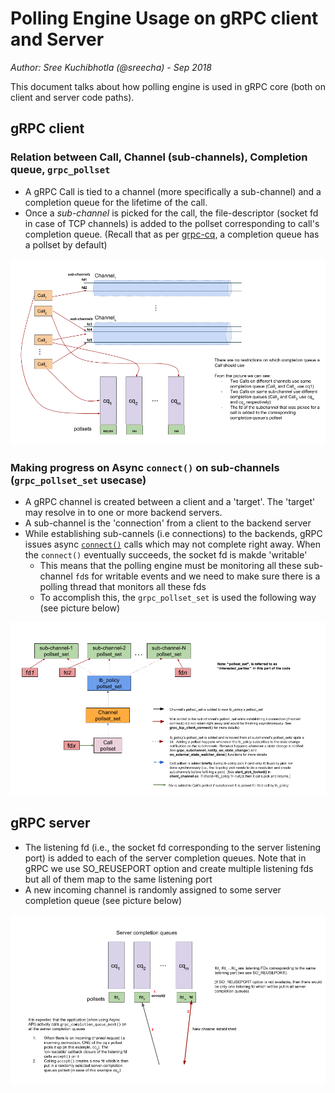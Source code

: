 # Polling Engine Usage on gRPC client and Server

_Author: Sree Kuchibhotla (@sreecha) - Sep 2018_


This document talks about how polling engine is used in gRPC core (both on client and server code paths).

## gRPC client

### Relation between Call, Channel (sub-channels), Completion queue, `grpc_pollset` 
- A gRPC Call is tied to a channel (more specifically a sub-channel) and a completion queue for the lifetime of the call.
- Once a _sub-channel_ is picked for the call, the file-descriptor (socket fd in case of TCP channels) is added to the pollset corresponding to call's completion queue. (Recall that as per [grpc-cq](grpc-cq.md), a completion queue has a pollset by default)

![image](../images/grpc-call-channel-cq.png)


### Making progress on Async `connect()` on sub-channels  (`grpc_pollset_set` usecase)
- A gRPC channel is created between a client and a 'target'. The 'target' may resolve in to one or more backend servers.
- A sub-channel is the 'connection' from a client to the backend server
- While establishing sub-cannels (i.e connections) to the backends, gRPC issues async [`connect()`](https://github.com/grpc/grpc/blob/v1.15.1/src/core/lib/iomgr/tcp_client_posix.cc#L296) calls which may not complete right away.  When the `connect()` eventually succeeds, the socket fd is makde 'writable'
  - This means that the polling engine must be monitoring all these sub-channel `fd`s for writable events and we need to make sure there is a polling thread that monitors all these fds
  - To accomplish this, the `grpc_pollset_set` is used the following way (see picture below)

![image](../images/grpc-client-lb-pss.png)

## gRPC server

- The listening fd (i.e., the socket fd corresponding to the server listening port) is added to each of the server completion queues. Note that in gRPC we use SO_REUSEPORT option and create multiple listening fds but all of them map to the same listening port
- A new incoming channel is randomly assigned to some server completion queue (see picture below)

![image](../images/grpc-server-cq-fds.png)

